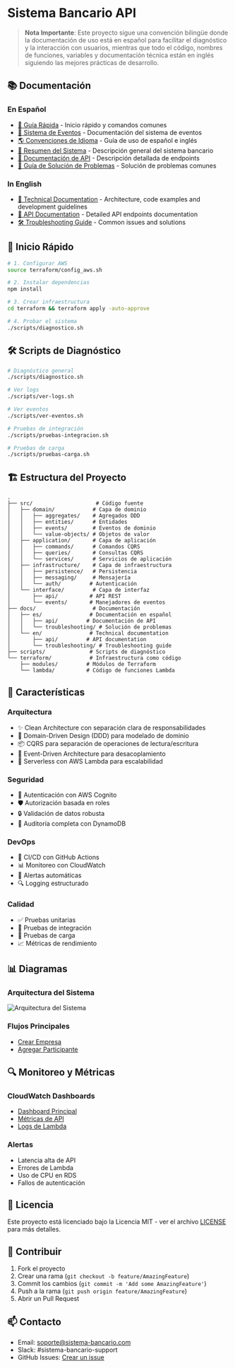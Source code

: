 # Sistema Bancario API

> **Nota Importante**: Este proyecto sigue una convención bilingüe donde la documentación de uso está en español para facilitar el diagnóstico y la interacción con usuarios, mientras que todo el código, nombres de funciones, variables y documentación técnica están en inglés siguiendo las mejores prácticas de desarrollo.

## 📚 Documentación

### En Español
- [🚀 Guía Rápida](docs/es/guia-rapida.md) - Inicio rápido y comandos comunes
- [🔄 Sistema de Eventos](docs/es/eventos.md) - Documentación del sistema de eventos
- [🌎 Convenciones de Idioma](docs/es/convenciones-idioma.md) - Guía de uso de español e inglés
- [📄 Resumen del Sistema](README.md#resumen-en-español) - Descripción general del sistema bancario
- [📝 Documentación de API](docs/es/api/endpoints.md) - Descripción detallada de endpoints
- [🔧 Guía de Solución de Problemas](docs/es/troubleshooting/guia.md) - Solución de problemas comunes

### In English
- [📖 Technical Documentation](docs/en/technical.md) - Architecture, code examples and development guidelines
- [🔌 API Documentation](docs/en/api/endpoints.md) - Detailed API endpoints documentation
- [🛠️ Troubleshooting Guide](docs/en/troubleshooting/guide.md) - Common issues and solutions

## 🚀 Inicio Rápido

```bash
# 1. Configurar AWS
source terraform/config_aws.sh

# 2. Instalar dependencias
npm install

# 3. Crear infraestructura
cd terraform && terraform apply -auto-approve

# 4. Probar el sistema
./scripts/diagnostico.sh
```

## 🛠️ Scripts de Diagnóstico

```bash
# Diagnóstico general
./scripts/diagnostico.sh

# Ver logs
./scripts/ver-logs.sh

# Ver eventos
./scripts/ver-eventos.sh

# Pruebas de integración
./scripts/pruebas-integracion.sh

# Pruebas de carga
./scripts/pruebas-carga.sh
```

## 🏗️ Estructura del Proyecto

```
.
├── src/                    # Código fuente
│   ├── domain/            # Capa de dominio
│   │   ├── aggregates/    # Agregados DDD
│   │   ├── entities/      # Entidades
│   │   ├── events/        # Eventos de dominio
│   │   └── value-objects/ # Objetos de valor
│   ├── application/       # Capa de aplicación
│   │   ├── commands/      # Comandos CQRS
│   │   ├── queries/       # Consultas CQRS
│   │   └── services/      # Servicios de aplicación
│   ├── infrastructure/    # Capa de infraestructura
│   │   ├── persistence/   # Persistencia
│   │   ├── messaging/     # Mensajería
│   │   └── auth/         # Autenticación
│   └── interface/         # Capa de interfaz
│       ├── api/          # API REST
│       └── events/       # Manejadores de eventos
├── docs/                  # Documentación
│   ├── es/               # Documentación en español
│   │   ├── api/         # Documentación de API
│   │   └── troubleshooting/ # Solución de problemas
│   └── en/               # Technical documentation
│       ├── api/         # API documentation
│       └── troubleshooting/ # Troubleshooting guide
├── scripts/              # Scripts de diagnóstico
└── terraform/            # Infraestructura como código
    ├── modules/         # Módulos de Terraform
    └── lambda/          # Código de funciones Lambda
```

## 🌟 Características

### Arquitectura
- ✨ Clean Architecture con separación clara de responsabilidades
- 🎯 Domain-Driven Design (DDD) para modelado de dominio
- 📦 CQRS para separación de operaciones de lectura/escritura
- 🔄 Event-Driven Architecture para desacoplamiento
- 🚀 Serverless con AWS Lambda para escalabilidad

### Seguridad
- 🔐 Autenticación con AWS Cognito
- 🛡️ Autorización basada en roles
- 🔒 Validación de datos robusta
- 📝 Auditoría completa con DynamoDB

### DevOps
- 🔄 CI/CD con GitHub Actions
- 📊 Monitoreo con CloudWatch
- 🚨 Alertas automáticas
- 🔍 Logging estructurado

### Calidad
- ✅ Pruebas unitarias
- 🔄 Pruebas de integración
- 🚦 Pruebas de carga
- 📈 Métricas de rendimiento

## 📊 Diagramas

### Arquitectura del Sistema
![Arquitectura del Sistema](docs/diagramas/arquitectura.png)

### Flujos Principales
- [Crear Empresa](docs/diagramas/secuencia/crear_empresa.puml)
- [Agregar Participante](docs/diagramas/secuencia/agregar_participante.puml)

## 🔍 Monitoreo y Métricas

### CloudWatch Dashboards
- [Dashboard Principal](https://console.aws.amazon.com/cloudwatch/home?region=us-east-1#dashboards:name=sistema-bancario)
- [Métricas de API](https://console.aws.amazon.com/cloudwatch/home?region=us-east-1#dashboards:name=sistema-bancario-api)
- [Logs de Lambda](https://console.aws.amazon.com/cloudwatch/home?region=us-east-1#logsV2:log-groups)

### Alertas
- Latencia alta de API
- Errores de Lambda
- Uso de CPU en RDS
- Fallos de autenticación

## 📝 Licencia

Este proyecto está licenciado bajo la Licencia MIT - ver el archivo [LICENSE](LICENSE) para más detalles.

## 🤝 Contribuir

1. Fork el proyecto
2. Crear una rama (`git checkout -b feature/AmazingFeature`)
3. Commit los cambios (`git commit -m 'Add some AmazingFeature'`)
4. Push a la rama (`git push origin feature/AmazingFeature`)
5. Abrir un Pull Request

## 📫 Contacto

- Email: soporte@sistema-bancario.com
- Slack: #sistema-bancario-support
- GitHub Issues: [Crear un issue](https://github.com/usuario/sistema-bancario/issues)
